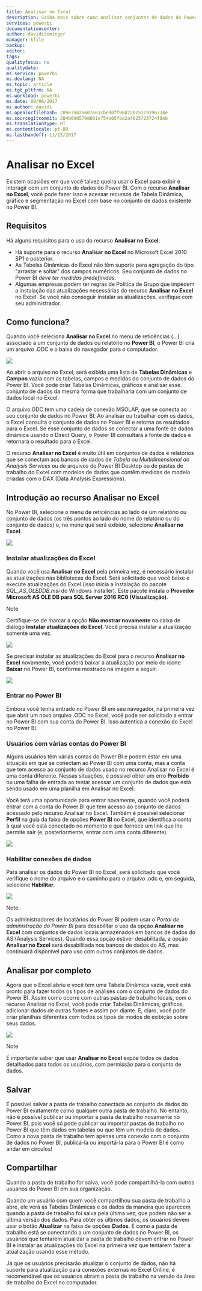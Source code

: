 ```yaml
---
title: Analisar no Excel
description: Saiba mais sobre como analisar conjuntos de dados do Power BI no Excel
services: powerbi
documentationcenter: 
author: davidiseminger
manager: kfile
backup: 
editor: 
tags: 
qualityfocus: no
qualitydate: 
ms.service: powerbi
ms.devlang: NA
ms.topic: article
ms.tgt_pltfrm: NA
ms.workload: powerbi
ms.date: 09/06/2017
ms.author: davidi
ms.openlocfilehash: c09e3502a607661cbe90ff068220c51c9196734e
ms.sourcegitcommit: 284b09d579d601e754a05fba2a4025723724f8eb
ms.translationtype: HT
ms.contentlocale: pt-BR
ms.lasthandoff: 11/15/2017
---
```

# <a name="analyze-in-excel"></a>Analisar no Excel
Existem ocasiões em que você talvez queira usar o Excel para exibir e interagir com um conjunto de dados do Power BI. Com o recurso **Analisar no Excel**, você pode fazer isso e acessar recursos de Tabela Dinâmica, gráfico e segmentação no Excel com base no conjunto de dados existente no Power BI.

## <a name="requirements"></a>Requisitos
Há alguns requisitos para o uso do recurso **Analisar no Excel**:

* Há suporte para o recurso **Analisar no Excel** no Microsoft Excel 2010 SP1 e posterior.
* As Tabelas Dinâmicas do Excel não têm suporte para agregação do tipo "arrastar e soltar" dos campos numéricos. Seu conjunto de dados no Power BI *deve ter medidas predefinidas*.
* Algumas empresas podem ter regras de Política de Grupo que impedem a instalação das atualizações necessárias do recurso **Analisar no Excel** no Excel. Se você não conseguir instalar as atualizações, verifique com seu administrador.

## <a name="how-does-it-work"></a>Como funciona?
Quando você seleciona **Analisar no Excel** no menu de reticências (...) associado a um conjunto de dados ou relatório no **Power BI**, o Power BI cria um arquivo .ODC e o baixa do navegador para o computador.

![](media/service-analyze-in-excel/power-bi-analyze-in-excel.png)

Ao abrir o arquivo no Excel, será exibida uma lista de **Tabelas Dinâmicas** e **Campos** vazia com as tabelas, campos e medidas do conjunto de dados do Power BI. Você pode criar Tabelas Dinâmicas, gráficos e analisar esse conjunto de dados da mesma forma que trabalharia com um conjunto de dados local no Excel.

O arquivo.ODC tem uma cadeia de conexão MSOLAP, que se conecta ao seu conjunto de dados no Power BI. Ao analisar ou trabalhar com os dados, o Excel consulta o conjunto de dados no Power BI e retorna os resultados para o Excel. Se esse conjunto de dados se conectar a uma fonte de dados dinâmica usando o Direct Query, o Power BI consultará a fonte de dados e retornará o resultado para o Excel.

O recurso **Analisar no Excel** é muito útil em conjuntos de dados e relatórios que se conectam aos bancos de dados de *Tabela* ou *Multidimensional do Analysis Services* ou de arquivos do Power BI Desktop ou de pastas de trabalho do Excel com modelos de dados que contêm medidas de modelo criadas com o DAX (Data Analysis Expressions).

## <a name="get-started-with-analyze-in-excel"></a>Introdução ao recurso Analisar no Excel
No Power BI, selecione o menu de reticências ao lado de um relatório ou conjunto de dados (os três pontos ao lado do nome do relatório ou do conjunto de dados) e, no menu que será exibido, selecione **Analisar no Excel**.

![](media/service-analyze-in-excel/power-bi-analyze-menu.png)

### <a name="install-excel-updates"></a>Instalar atualizações do Excel
Quando você usa **Analisar no Excel** pela primeira vez, é necessário instalar as atualizações nas bibliotecas do Excel. Será solicitado que você baixe e execute atualizações do Excel (isso inicia a instalação do pacote *SQL_AS_OLEDDB.msi* do Windows Installer). Este pacote instala o **Provedor Microsoft AS OLE DB para SQL Server 2016 RC0 (Visualização)**.

> [!NOTE]
> Certifique-se de marcar a opção **Não mostrar novamente** na caixa de diálogo **Instalar atualizações do Excel**. Você precisa instalar a atualização somente uma vez.
> 
> 

![](media/service-analyze-in-excel/pbi_anlz_excel_dontshow.png)

Se precisar instalar as atualizações do Excel para o recurso **Analisar no Excel** novamente, você poderá baixar a atualização por meio do ícone **Baixar** no Power BI, conforme mostrado na imagem a seguir.

![](media/service-analyze-in-excel/pbi_anlz_excel_download_again.png)

### <a name="sign-in-to-power-bi"></a>Entrar no Power BI
Embora você tenha entrado no Power BI em seu navegador, na primeira vez que abrir um novo arquivo .ODC no Excel, você pode ser solicitado a entrar no Power BI com sua conta do Power BI. Isso autentica a conexão do Excel no Power BI.

### <a name="users-with-multiple-power-bi-accounts"></a>Usuários com várias contas do Power BI
Alguns usuários têm várias contas do Power BI e podem estar em uma situação em que se conectam ao Power BI com uma conta, mas a conta que tem acesso ao conjunto de dados usado no recurso Analisar no Excel é uma conta diferente. Nessas situações, é possível obter um erro **Proibido** ou uma falha de entrada ao tentar acessar um conjunto de dados que está sendo usado em uma planilha em Analisar no Excel.

Você terá uma oportunidade para entrar novamente, quando você poderá entrar com a conta do Power BI que tem acesso ao conjunto de dados acessado pelo recurso Analisar no Excel. Também é possível selecionar **Perfil** na guia da faixa de opções **Power BI** no Excel, que identifica a conta à qual você está conectado no momento e que fornece um link que lhe permite sair (e, posteriormente, entrar com uma conta diferente).

![](media/service-analyze-in-excel/pbi_anlz_excel_profile.png)

### <a name="enable-data-connections"></a>Habilitar conexões de dados
Para analisar os dados do Power BI no Excel, será solicitado que você verifique o nome do arquivo e o caminho para o arquivo .odc e, em seguida, selecione **Habilitar**.

![](media/service-analyze-in-excel/pbi_anlz_excel_enable.png)

> [!NOTE]
> Os administradores de locatários do Power BI podem usar o *Portal de administração do Power BI* para desabilitar o uso da opção **Analisar no Excel** com conjuntos de dados locais armazenados em bancos de dados do AS (Analysis Services). Quando essa opção estiver desabilitada, a opção **Analisar no Excel** será desabilitada nos bancos de dados do AS, mas continuará disponível para uso com outros conjuntos de dados.
> 
> 

## <a name="analyze-away"></a>Analisar por completo
Agora que o Excel abriu e você tem uma Tabela Dinâmica vazia, você está pronto para fazer todos os tipos de análises com o conjunto de dados do Power BI. Assim como ocorre com outras pastas de trabalho locais, com o recurso Analisar no Excel, você pode criar Tabelas Dinâmicas, gráficos, adicionar dados de outras fontes e assim por diante. E, claro, você pode criar planilhas diferentes com todos os tipos de modos de exibição sobre seus dados.

![](media/service-analyze-in-excel/pbi_anlz_excel_chart.png)

> [!NOTE]
> É importante saber que usar **Analisar no Excel** expõe todos os dados detalhados para todos os usuários, com permissão para o conjunto de dados.
> 
> 

## <a name="save"></a>Salvar
É possível salvar a pasta de trabalho conectada ao conjunto de dados do Power BI exatamente como qualquer outra pasta de trabalho. No entanto, não é possível publicar ou importar a pasta de trabalho novamente no Power BI, pois você só pode publicar ou importar pastas de trabalho no Power BI que têm dados em tabelas ou que têm um modelo de dados. Como a nova pasta de trabalho tem apenas uma conexão com o conjunto de dados no Power BI, publicá-la ou importá-la para o Power BI é como andar em círculos!

## <a name="share"></a>Compartilhar
Quando a pasta de trabalho for salva, você pode compartilhá-la com outros usuários do Power BI em sua organização.

Quando um usuário com quem você compartilhou sua pasta de trabalho a abre, ele verá as Tabelas Dinâmicas e os dados da maneira que aparecem quando a pasta de trabalho foi salva pela última vez, que podem não ser a última versão dos dados. Para obter os últimos dados, os usuários devem usar o botão **Atualizar** na faixa de opções **Dados**. E como a pasta de trabalho está se conectando a um conjunto de dados no Power BI, os usuários que tentarem atualizar a pasta de trabalho devem entrar no Power BI e instalar as atualizações do Excel na primeira vez que tentarem fazer a atualização usando esse método.

Já que os usuários precisarão atualizar o conjunto de dados, não há suporte para atualização para conexões externas no Excel Online, é recomendável que os usuários abram a pasta de trabalho na versão da área de trabalho do Excel no computador.

